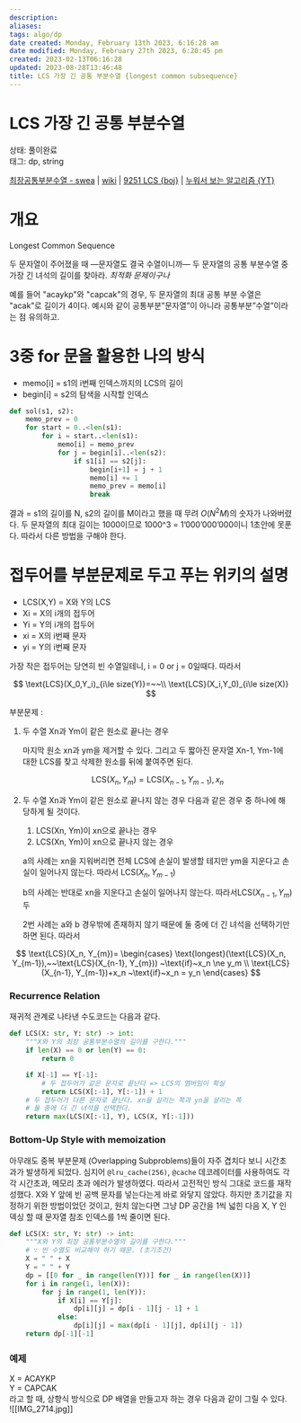 ```yaml
---
description:
aliases: 
tags: algo/dp 
date created: Monday, February 13th 2023, 6:16:28 am
date modified: Monday, February 27th 2023, 6:20:45 pm
created: 2023-02-13T06:16:28
updated: 2023-08-28T13:46:48
title: LCS 가장 긴 공통 부분수열 {longest common subsequence}
---
```


# LCS 가장 긴 공통 부분수열

상태: 풀이완료  
태그: dp, string

[최장공통부분수열 - swea](https://swexpertacademy.com/main/code/problem/problemDetail.do?contestProbId=AWBOHEx66kIDFAWr) | [wiki](https://ko.m.wikipedia.org/wiki/최장_공통_부분_수열) | [9251 LCS {boj}](https://www.acmicpc.net/problem/9251) | [누워서 보는 알고리즘 {YT}](https://youtu.be/z8KVLz9BFIo?feature=shared)

# 개요

Longest Common Sequence 

두 문자열이 주어졌을 때 —문자열도 결국 수열이니까— 두 문자열의 공통 부분수열 중 가장 긴 녀석의 길이를 찾아라. *최적화 문제이구나*

예를 들어 "acaykp"와 "capcak"의 경우, 두 문자열의 최대 공통 부분 수열은 "acak"로 길이가 4이다. 예시와 같이 공통부분”문자열”이 아니라 공통부분”수열”이라는 점 유의하고.

# 3중 for 문을 활용한 나의 방식

- memo[i] = s1의 i번째 인덱스까지의 LCS의 길이
- begin[i] = s2의 탐색을 시작할 인덱스

```python
def sol(s1, s2):
	memo_prev = 0
	for start = 0..<len(s1):
		for i = start..<len(s1):
			memo[i] = memo_prev
			for j = begin[i]..<len(s2):
				if s1[i] == s2[j]:
					begin[i+1] = j + 1
					memo[i] += 1
					memo_prev = memo[i]
					break
```

결과 = s1의 길이를 N, s2의 길이를 M이라고 했을 때 무려 $O(N^2M)$의 숫자가 나와버렸다. 두 문자열의 최대 길이는 1000이므로 1000^3 = 1’000’000’000이니 1초안에 못푼다. 따라서 다른 방법을 구해야 한다.

# 접두어를 부분문제로 두고 푸는 위키의 설명

- LCS(X,Y) = X와 Y의 LCS
- Xi = X의 i개의 접두어
- Yi = Y의 i개의 접두어
- xi = X의 i번째 문자
- yi = Y의 i번째 문자

가장 작은 접두어는 당연히 빈 수열일테니, i = 0 or j = 0일때다. 따라서

$$
\text{LCS}(X_0,Y_i)_{i\le size(Y)}=~~\\ \text{LCS}(X_i,Y_0)_{i\le size(X)}
$$

부분문제 : 

1. 두 수열 Xn과 Ym이 같은 원소로 끝나는 경우
    
    마지막 원소 xn과 ym을 제거할 수 있다. 그리고 두 짧아진 문자열 Xn-1, Ym-1에 대한 LCS를 찾고 삭제한 원소를 뒤에 붙여주면 된다.

    $$
    \text{LCS}(X_n, Y_m) = \text{LCS}(X_{n-1},Y_{m-1}),x_n
    $$

2. 두 수열 Xn과 Ym이 같은 원소로 끝나지 않는 경우 다음과 같은 경우 중 하나에 해당하게 될 것이다.
    1. LCS(Xn, Ym)이 xn으로 끝나는 경우
    2. LCS(Xn, Ym)이 xn으로 끝나지 않는 경우
    
    a의 사례는 xn을 지워버리면 전체 LCS에 손실이 발생할 테지만 ym을 지운다고 손실이 일어나지 않는다. 따라서 $\text{LCS}(X_n, Y_{m-1})$
    
    b의 사례는 반대로 xn을 지운다고 손실이 일어나지 않는다. 따라서$\text{LCS}(X_{n-1}, Y_{m})$두
    
    2번 사례는 a와 b 경우밖에 존재하지 않기 때문에 둘 중에 더 긴 녀석을 선택하기만 하면 된다. 따라서

$$
\text{LCS}(X_n, Y_{m})= \begin{cases}
	\text{longest}(\text{LCS}(X_n, Y_{m-1}),~~\text{LCS}(X_{n-1}, Y_{m})) ~\text{if}~x_n \ne y_m  \\
	\text{LCS}(X_{n-1}, Y_{m-1})+x_n ~\text{if}~x_n = y_n
\end{cases} 
$$

### Recurrence Relation

재귀적 관계로 나타낸 수도코드는 다음과 같다.

```python
def LCS(X: str, Y: str) -> int:
    """X와 Y의 최장 공통부분수열의 길이를 구한다."""
    if len(X) == 0 or len(Y) == 0:
        return 0

    if X[-1] == Y[-1]:
        # 두 접두어가 같은 문자로 끝난다 => LCS의 멤버임이 확실
        return LCS(X[:-1], Y[:-1]) + 1
    # 두 접두어가 다른 문자로 끝난다. xn을 살리는 쪽과 yn을 살리는 쪽
    # 둘 중에 더 긴 녀석을 선택한다.
    return max(LCS(X[:-1], Y), LCS(X, Y[:-1]))
```

### Bottom-Up Style with memoization

아무래도 중복 부분문제 (Overlapping Subproblems)들이 자주 겹치다 보니 시간초과가 발생하게 되었다. 심지어 `@lru_cache(256)`, `@cache` 데코레이터를 사용하여도 각각 시간초과, 메모리 초과 에러가 발생하였다. 따라서 고전적인 방식 그대로 코드를 재작성했다. X와 Y 앞에 빈 공백 문자를 넣는다는게 바로 와닿지 않았다. 하지만 초기값을 지정하기 위한 방법이었던 것이고, 원치 않는다면 그냥 DP 공간을 1씩 넓힌 다음 X, Y 인덱싱 할 때 문자열 참조 인덱스를 1씩 줄이면 된다.

```python
def LCS(X: str, Y: str) -> int:
    """X와 Y의 최장 공통부분수열의 길이를 구한다."""
    # ∵ 빈 수열도 비교해야 하기 때문. (초기조건)
    X = " " + X
    Y = " " + Y
    dp = [[0 for _ in range(len(Y))] for _ in range(len(X))]
    for i in range(1, len(X)):
        for j in range(1, len(Y)):
            if X[i] == Y[j]:
                dp[i][j] = dp[i - 1][j - 1] + 1
            else:
                dp[i][j] = max(dp[i - 1][j], dp[i][j - 1])
    return dp[-1][-1]

```

### 예제

X = ACAYKP  
Y = CAPCAK  
라고 할 때, 상향식 방식으로 DP 배열을 만들고자 하는 경우 다음과 같이 그릴 수 있다.  
![[IMG_2714.jpg]]
